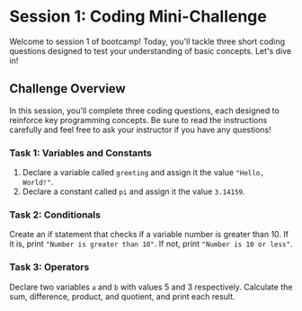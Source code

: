 # Session 1: Coding Mini-Challenge

Welcome to session 1 of bootcamp! Today, you'll tackle three short coding questions designed to test your understanding of basic concepts. Let's dive in!

## Challenge Overview

In this session, you'll complete three coding questions, each designed to reinforce key programming concepts. Be sure to read the instructions carefully and feel free to ask your instructor if you have any questions!

### Task 1: Variables and Constants
1. Declare a variable called `greeting` and assign it the value `"Hello, World!"`.
2. Declare a constant called `pi` and assign it the value `3.14159`.

### Task 2: Conditionals
Create an if statement that checks if a variable number is greater than 10. If it is, print `"Number is greater than 10"`. If not, print `"Number is 10 or less"`.

### Task 3: Operators
Declare two variables `a` and `b` with values 5 and 3 respectively.
Calculate the sum, difference, product, and quotient, and print each result.




